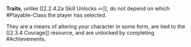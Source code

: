 **Traits**, unlike [[2.2.4.2a Skill Unlocks 💤]], do not depend on which #Playable-Class the player has selected. 

They are a means of altering your character in some form, are tied to the [[2.3.4 Courage]] resource, and are unlocked by completing #Achievements.